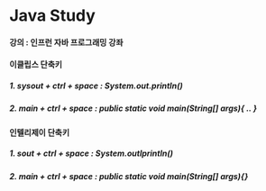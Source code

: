 # Java Study

#### 강의 : 인프런 자바 프로그래밍 강좌

#### 이클립스 단축키
##### 1. sysout + ctrl + space : System.out.println()
##### 2. main + ctrl + space : public static void main(String[] args){ .. }

#### 인텔리제이 단축키
##### 1. sout + ctrl + space : System.outlprintln()
##### 2. main + ctrl + space : public static void main(String[] args){}
